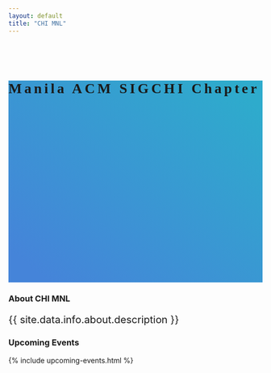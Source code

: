 ```yaml
---
layout: default
title: "CHI MNL"
---
```

<style>
    .about{
        font-size: 20px !important;
    }
    .heading h1{
        margin-top:90px;
    }
    .heading{
        background: rgb(46,171,204);
        background: linear-gradient(219deg, rgba(46,171,204,1) 7%, rgba(69,132,217,1) 92%)
    }

</style>

<div class = " pb-5 pt-5 heading" style = "height:400px; ">
    <h1 class = "text-white text-center font-weight-bolder" style ="letter-spacing: 5px; font-family: barabara;"> Manila ACM SIGCHI Chapter </h1>
</div>

<section class = "pt-5 mb-5">
    <div class = "container">
        <h3 class = "font-weight-bolder" >About CHI MNL</h3>
        <p class = "about mt-5"> {{ site.data.info.about.description }} </p>
    </div>
</section>

<section  class = "pt-5 pb-5 bg-light">
    <div class = "container">
        <h3 class = "font-weight-bolder" >Upcoming Events</h3>
        {% include upcoming-events.html %}
    </div>
</section>